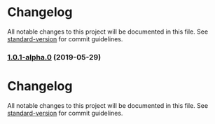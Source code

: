 # Changelog

All notable changes to this project will be documented in this file. See [standard-version](https://github.com/conventional-changelog/standard-version) for commit guidelines.

### [1.0.1-alpha.0](https://github.com/teraSurfer/E-Commerce-Application/compare/v0.0.2...v1.0.1-alpha.0) (2019-05-29)



# Changelog

All notable changes to this project will be documented in this file. See [standard-version](https://github.com/conventional-changelog/standard-version) for commit guidelines.
